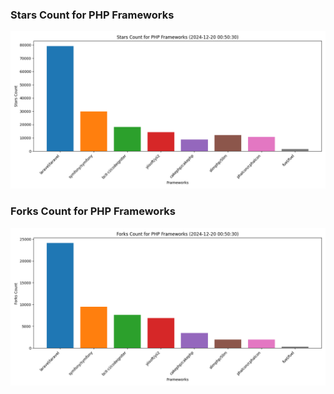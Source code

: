 ### Stars Count for PHP Frameworks

![Stars Chart](./archive/charts/20241220005030_stars_count.png)

### Forks Count for PHP Frameworks

![Forks Chart](./archive/charts/20241220005030_forks_count.png)

